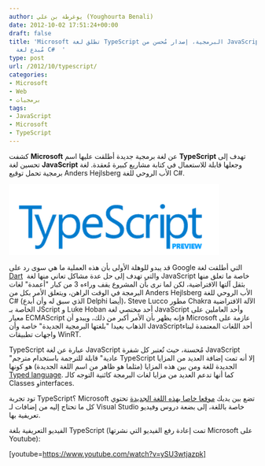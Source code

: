 ```yaml
---
author: يوغرطة بن علي (Youghourta Benali)
date: 2012-10-02 17:51:24+00:00
draft: false
title: 'Microsoft تطلق لغة TypeScript البرمجية، إصدار مُحسن من JavaScript يحمل توقيع
  مُبدع لغة C#  '
type: post
url: /2012/10/typescript/
categories:
- Microsoft
- Web
- برمجيات
tags:
- JavaScript
- Microsoft
- TypeScript
---
```


كشفت **Microsoft** عن لغة برمجية جديدة أطلقت عليها اسم **TypeScript** تهدف إلى تحسين لغة **JavaScript** وجعلها قابلة للاستعمال في كتابة مشاريع كبيرة مُعقدة. لغة برمجية تحمل توقيع Anders Hejlsberg الأب الروحي للغة C#.




[![](typeScript.png)
](typeScript.png)




قد يبدو للوهلة الأولى بأن هذه العملية ما هي سوى رد على Google التي أطلقت لغة [Dart](https://www.it-scoop.com/tag/dart/)  والتي تهدف إلى حل عدة مشاكل تعاني منها لغة JavaScript خاصة ما تعلق منها بثقل آلتها الافتراضية، لكن لما نرى بأن المشروع يقف وراءه 3 من كبار "أعمدة" لغات البرمجة في الوقت الراهن، ويتعلق الأمر بكل من Anders Hejlsberg الأب الروحي للغة C# (الذي سبق له وأن أبدع Delphi أيضا)، Steve Lucco مطور Chakra الآلة الافتراضية الخاصة بـ JScript و Luke Hoban أحد مختصي لغة JavaScript وأحد العاملين على معيار ECMAScript فإنه يظهر بأن الأمر أكبر من ذلك، ويبدو أن Microsoft عازمة على الذهاب بعيدا "بلغتها البرمجية الجديدة" خاصة وأن JavaScriptأحد اللغات المعتمدة لبناء واجهات تطبيقات WinRT.




TypeScript عبارة عن لغة JavaScript مُحسنة، حيث تُعتبر كل شفرة JavaScript "عادية" قابلة للترجمة باستخدام مترجم TypeScript إلا أنه تمت إضافة العديد من المزايا الجديدة للغة ومن بين هذه المزايا (مثلما هو ظاهر من اسم اللغة الجديدة) هو كونها [Typed language](http://en.wikipedia.org/wiki/Programming_language#Typed_versus_untyped_languages). كما أنها تدعم العديد من مزايا لغات البرمجة كائنية التوجه كالـ Classes وinterfaces.




تود تجربة TypeScript؟ Microsoft تضع بين يديك [موقعا خاصا بهذه اللغة الجديدة](http://www.typescriptlang.org/) تحتوي كل ما تحتاج إليه من إضافات لـ Visual Studio خاصة باللغة، إلى بضعة دروس وفيديو تعريفية بها.




الفيديو التعريفية بلغة TypeScript (تمت إعادة رفع الفيديو التي نشرتها Microsoft على Youtube):




<!-- more -->




[youtube=https://www.youtube.com/watch?v=ySU3wtjazpk]



